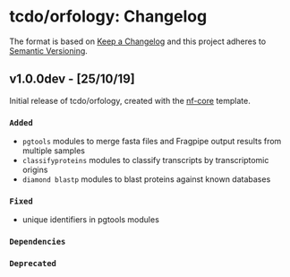 # tcdo/orfology: Changelog

The format is based on [Keep a Changelog](https://keepachangelog.com/en/1.0.0/)
and this project adheres to [Semantic Versioning](https://semver.org/spec/v2.0.0.html).

## v1.0.0dev - [25/10/19]

Initial release of tcdo/orfology, created with the [nf-core](https://nf-co.re/) template.

### `Added`

- `pgtools` modules to merge fasta files and Fragpipe output results from multiple samples
- `classifyproteins` modules to classify transcripts by transcriptomic origins
- `diamond blastp` modules to blast proteins against known databases

### `Fixed`

- unique identifiers in pgtools modules

### `Dependencies`

### `Deprecated`
